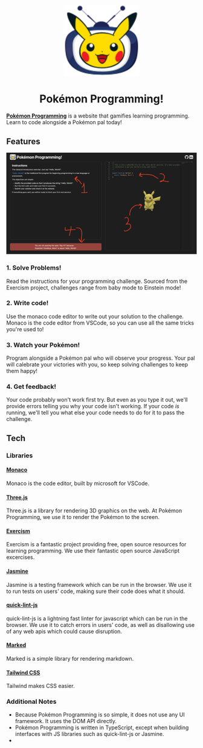 <div align="center">
  <img src="./public/PTVLogoBG.svg" width=200px> 
</div>


<h1 align="center">Pokémon Programming!</h1>

[**Pokémon Programming**](https://kooshnoo.github.io/pokemon-programming/) is a website that gamifies
learning programming. Learn to code alongside a Pokémon pal today!

## Features
![](/public/sc.png)

### 1. Solve Problems!
Read the instructions for your programming challenge. Sourced from the Exercism project, challenges range from 
baby mode to Einstein mode!
### 2. Write code!
Use the monaco code editor to write out your solution to the challenge. Monaco is the code editor from VSCode, 
so you can use all the same tricks you're used to!
### 3. Watch your Pokémon!
Program alongside a Pokémon pal who will observe your progress. Your pal will calebrate your victories with you, 
so keep solving challenges to keep them happy!
### 4. Get feedback!
Your code probably won't work first try. But even as you type it out, we'll provide errors telling you why your code 
isn't working. If your code *is* running, we'll tell you what else your code needs to do for it to pass the challenge.


## Tech
### Libraries

#### [Monaco](https://microsoft.github.io/monaco-editor/)
Monaco is the code editor, built by microsoft for VSCode.

#### [Three.js](https://threejs.org/)
Three.js is a library for rendering 3D graphics on the web. At Pokémon Programming, we use it to render the Pokémon to
the screen.

#### [Exercism](https://github.com/exercism/javascript)
Exercism is a fantastic project providing free, open source resources for learning programming. We use their fantastic
open source JavaScript excercises.

#### [Jasmine](https://jasmine.github.io/)
Jasmine is a testing framework which can be run in the browser. We use it to run tests on users' code, 
making sure their code does what it should.

#### [quick-lint-js](https://quick-lint-js.com/)
quick-lint-js is a lightning fast linter for javascript which can be run in the browser. We use it to catch errors in
users' code, as well as disallowing use of any web apis which could cause disruption.

#### [Marked](https://marked.js.org/)
Marked is a simple library for rendering markdown.
#### [Tailwind CSS](https://tailwindcss.com/)
Tailwind makes CSS easier.

### Additional Notes
- Because Pokémon Programming is so simple, it does not use any UI framework. It uses the DOM API directly.
- Pokémon Programming is written in TypeScript, except when building interfaces with JS libraries such as quick-lint-js
or Jasmine.
- 
